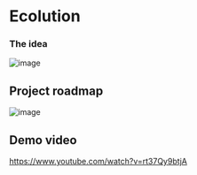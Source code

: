 # Ecolution

### The idea

![image](https://user-images.githubusercontent.com/38958157/122602010-c2adc180-d08f-11eb-9c86-298ce7f3847d.png)

## Project roadmap

![image](https://user-images.githubusercontent.com/38958157/122601937-aad63d80-d08f-11eb-862d-fd1b807b75bb.png)

## Demo video

https://www.youtube.com/watch?v=rt37Qy9btjA
